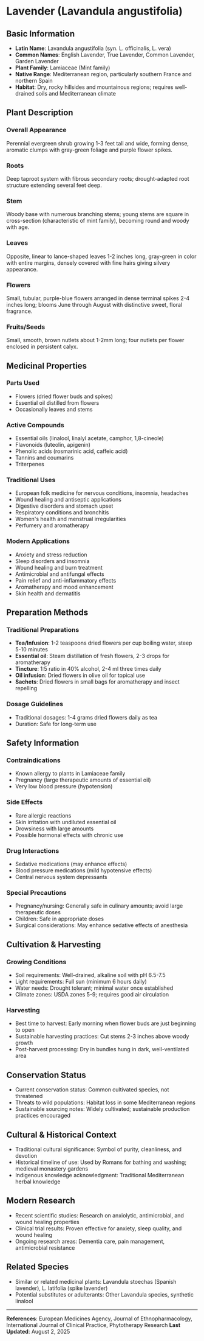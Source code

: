 # Lavender (Lavandula angustifolia)

## Basic Information
- **Latin Name**: Lavandula angustifolia (syn. L. officinalis, L. vera)
- **Common Names**: English Lavender, True Lavender, Common Lavender, Garden Lavender
- **Plant Family**: Lamiaceae (Mint family)
- **Native Range**: Mediterranean region, particularly southern France and northern Spain
- **Habitat**: Dry, rocky hillsides and mountainous regions; requires well-drained soils and Mediterranean climate

## Plant Description

### Overall Appearance
Perennial evergreen shrub growing 1-3 feet tall and wide, forming dense, aromatic clumps with gray-green foliage and purple flower spikes.

### Roots
Deep taproot system with fibrous secondary roots; drought-adapted root structure extending several feet deep.

### Stem
Woody base with numerous branching stems; young stems are square in cross-section (characteristic of mint family), becoming round and woody with age.

### Leaves
Opposite, linear to lance-shaped leaves 1-2 inches long, gray-green in color with entire margins, densely covered with fine hairs giving silvery appearance.

### Flowers
Small, tubular, purple-blue flowers arranged in dense terminal spikes 2-4 inches long; blooms June through August with distinctive sweet, floral fragrance.

### Fruits/Seeds
Small, smooth, brown nutlets about 1-2mm long; four nutlets per flower enclosed in persistent calyx.

## Medicinal Properties

### Parts Used
- Flowers (dried flower buds and spikes)
- Essential oil distilled from flowers
- Occasionally leaves and stems

### Active Compounds
- Essential oils (linalool, linalyl acetate, camphor, 1,8-cineole)
- Flavonoids (luteolin, apigenin)
- Phenolic acids (rosmarinic acid, caffeic acid)
- Tannins and coumarins
- Triterpenes

### Traditional Uses
- European folk medicine for nervous conditions, insomnia, headaches
- Wound healing and antiseptic applications
- Digestive disorders and stomach upset
- Respiratory conditions and bronchitis
- Women's health and menstrual irregularities
- Perfumery and aromatherapy

### Modern Applications
- Anxiety and stress reduction
- Sleep disorders and insomnia
- Wound healing and burn treatment
- Antimicrobial and antifungal effects
- Pain relief and anti-inflammatory effects
- Aromatherapy and mood enhancement
- Skin health and dermatitis

## Preparation Methods

### Traditional Preparations
- **Tea/Infusion**: 1-2 teaspoons dried flowers per cup boiling water, steep 5-10 minutes
- **Essential oil**: Steam distillation of fresh flowers, 2-3 drops for aromatherapy
- **Tincture**: 1:5 ratio in 40% alcohol, 2-4 ml three times daily
- **Oil infusion**: Dried flowers in olive oil for topical use
- **Sachets**: Dried flowers in small bags for aromatherapy and insect repelling

### Dosage Guidelines
- Traditional dosages: 1-4 grams dried flowers daily as tea
- Duration: Safe for long-term use

## Safety Information

### Contraindications
- Known allergy to plants in Lamiaceae family
- Pregnancy (large therapeutic amounts of essential oil)
- Very low blood pressure (hypotension)

### Side Effects
- Rare allergic reactions
- Skin irritation with undiluted essential oil
- Drowsiness with large amounts
- Possible hormonal effects with chronic use

### Drug Interactions
- Sedative medications (may enhance effects)
- Blood pressure medications (mild hypotensive effects)
- Central nervous system depressants

### Special Precautions
- Pregnancy/nursing: Generally safe in culinary amounts; avoid large therapeutic doses
- Children: Safe in appropriate doses
- Surgical considerations: May enhance sedative effects of anesthesia

## Cultivation & Harvesting

### Growing Conditions
- Soil requirements: Well-drained, alkaline soil with pH 6.5-7.5
- Light requirements: Full sun (minimum 6 hours daily)
- Water needs: Drought tolerant; minimal water once established
- Climate zones: USDA zones 5-9; requires good air circulation

### Harvesting
- Best time to harvest: Early morning when flower buds are just beginning to open
- Sustainable harvesting practices: Cut stems 2-3 inches above woody growth
- Post-harvest processing: Dry in bundles hung in dark, well-ventilated area

## Conservation Status
- Current conservation status: Common cultivated species, not threatened
- Threats to wild populations: Habitat loss in some Mediterranean regions
- Sustainable sourcing notes: Widely cultivated; sustainable production practices encouraged

## Cultural & Historical Context
- Traditional cultural significance: Symbol of purity, cleanliness, and devotion
- Historical timeline of use: Used by Romans for bathing and washing; medieval monastery gardens
- Indigenous knowledge acknowledgment: Traditional Mediterranean herbal knowledge

## Modern Research
- Recent scientific studies: Research on anxiolytic, antimicrobial, and wound healing properties
- Clinical trial results: Proven effective for anxiety, sleep quality, and wound healing
- Ongoing research areas: Dementia care, pain management, antimicrobial resistance

## Related Species
- Similar or related medicinal plants: Lavandula stoechas (Spanish lavender), L. latifolia (spike lavender)
- Potential substitutes or adulterants: Other Lavandula species, synthetic linalool

---

**References**: European Medicines Agency, Journal of Ethnopharmacology, International Journal of Clinical Practice, Phytotherapy Research
**Last Updated**: August 2, 2025